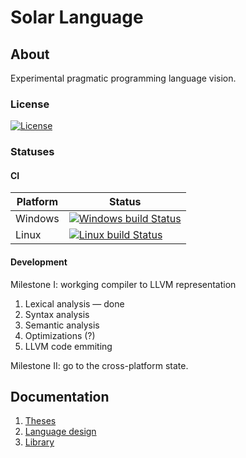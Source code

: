 # Solar Language

## About
Experimental pragmatic programming language vision.

### License
[![License](https://img.shields.io/badge/license-Apache%20License%202.0-blue.svg?style=flat)](http://www.apache.org/licenses/LICENSE-2.0)<br/>

### Statuses
#### CI
Platform | Status
---------|-------
Windows | [![Windows build Status](https://ci.appveyor.com/api/projects/status/github/sunloving/solar-lang?retina=true&svg=true)](https://ci.appveyor.com/project/sunloving/solar-lang)
Linux | [![Linux build Status](https://travis-ci.org/sunloving/solar-lang.svg?branch=master)](https://travis-ci.org/sunloving/solar-lang)

#### Development
Milestone I: workging compiler to LLVM representation

1. Lexical analysis — done
2. Syntax analysis
3. Semantic analysis
4. Optimizations (?)
5. LLVM code emmiting

Milestone II: go to the cross-platform state.

## Documentation
1. [Theses](docs/theses.md)
2. [Language design](docs/language-design.md)
3. [Library](docs/library.md)
